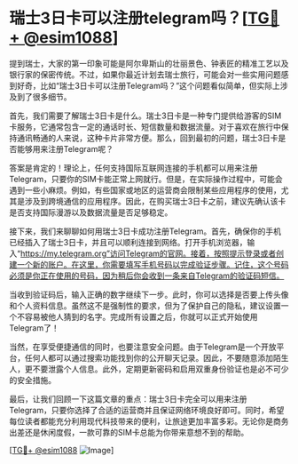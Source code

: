 # 瑞士3日卡可以注册telegram吗？[[TG💪+ @esim1088](https://t.me/s/esim1088)]

提到瑞士，大家的第一印象可能是阿尔卑斯山的壮丽景色、钟表匠的精准工艺以及银行家的保密传统。不过，如果你最近计划去瑞士旅行，可能会对一些实用问题感到好奇，比如“瑞士3日卡可以注册Telegram吗？”这个问题看似简单，但实际上涉及到了很多细节。

首先，我们需要了解瑞士3日卡是什么。瑞士3日卡是一种专门提供给游客的SIM卡服务，它通常包含一定的通话时长、短信数量和数据流量。对于喜欢在旅行中保持通讯畅通的人来说，这种卡片非常方便。那么，回到最初的问题，瑞士3日卡是否能够用来注册Telegram呢？

答案是肯定的！理论上，任何支持国际互联网连接的手机都可以用来注册Telegram，只要你的SIM卡能正常上网就行。但是，在实际操作过程中，可能会遇到一些小麻烦。例如，有些国家或地区的运营商会限制某些应用程序的使用，尤其是涉及到跨境通信的应用程序。因此，在购买瑞士3日卡之前，建议先确认该卡是否支持国际漫游以及数据流量是否足够稳定。

接下来，我们来聊聊如何用瑞士3日卡成功注册Telegram。首先，确保你的手机已经插入了瑞士3日卡，并且可以顺利连接到网络。打开手机浏览器，输入“https://my.telegram.org”访问Telegram的官网。接着，按照提示登录或者创建一个新的账户。在这里，你需要填写手机号码以完成验证步骤。记住，这个号码必须是你正在使用的号码，因为稍后你会收到一条来自Telegram的验证码短信。

当收到验证码后，输入正确的数字继续下一步。此时，你可以选择是否要上传头像和个人资料信息。虽然这不是强制性的要求，但为了保护自己的隐私，建议设置一个不容易被他人猜到的名字。完成所有设置之后，你就可以正式开始使用Telegram了！

当然，在享受便捷通信的同时，也要注意安全问题。由于Telegram是一个开放平台，任何人都可以通过搜索功能找到你的公开聊天记录。因此，不要随意添加陌生人，更不要泄露个人信息。此外，定期更新密码和启用双重身份验证也是必不可少的安全措施。

最后，让我们回顾一下这篇文章的重点：瑞士3日卡完全可以用来注册Telegram，只要你选择了合适的运营商并且保证网络环境良好即可。同时，希望每位读者都能充分利用现代科技带来的便利，让旅途更加丰富多彩。无论你是商务出差还是休闲度假，一款可靠的SIM卡总能为你带来意想不到的帮助。

[[TG💪+ @esim1088](https://t.me/s/esim1088) ![Image](https://i.postimg.cc/4NQfJmqS/Snipaste-2025-05-13-00-14-12.png)]